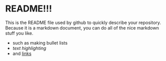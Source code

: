 # README!!!
This is the README file used by github to quickly describe your repository. 
Because it is a markdown document, you can do all of the nice markdown stuff you like.

* such as making bullet lists
* *text highlighting*
* and [links](http://lmgtfy.com/?q=markdown+cheat+sheet)